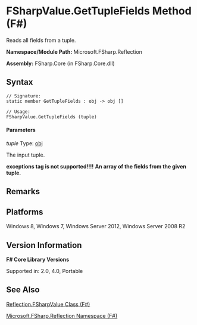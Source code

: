 # FSharpValue.GetTupleFields Method (F#)

Reads all fields from a tuple.

**Namespace/Module Path:** Microsoft.FSharp.Reflection

**Assembly:** FSharp.Core (in FSharp.Core.dll)


## Syntax

```
// Signature:
static member GetTupleFields : obj -> obj []

// Usage:
FSharpValue.GetTupleFields (tuple)
```

#### Parameters
*tuple*
Type: [obj](http://msdn.microsoft.com/en-us/library/dcf2430f-702b-40e5-a0a1-97518bf137f7)


The input tuple.



**exceptions tag is not supported!!!!**
**An array of the fields from the given tuple.**
## Remarks

## Platforms
Windows 8, Windows 7, Windows Server 2012, Windows Server 2008 R2


## Version Information
**F# Core Library Versions**

Supported in: 2.0, 4.0, Portable




## See Also
[Reflection.FSharpValue Class &#40;F&#35;&#41;](Reflection.FSharpValue+Class+%28FSharp%29.md)

[Microsoft.FSharp.Reflection Namespace &#40;F&#35;&#41;](Microsoft.FSharp.Reflection+Namespace+%28FSharp%29.md)

